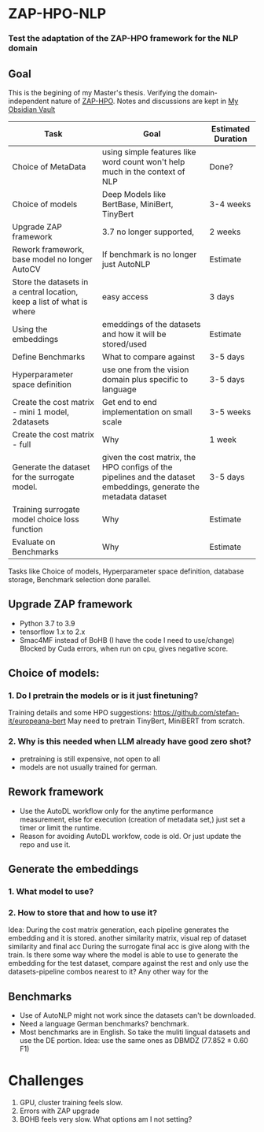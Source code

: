 # ZAP-HPO-NLP
### Test the adaptation of the ZAP-HPO framework for the NLP domain

## Goal
This is the begining of my Master's thesis. Verifying the domain-independent nature of [ZAP-HPO](https://github.com/automl/zero-shot-automl-with-pretrained-models).
Notes and discussions are kept in [My Obsidian Vault](https://github.com/f2010126/ObsidianVaults/tree/main/Thesis)




|  Task | Goal |Estimated Duration | 
|  ----------- | ----------- |-------|
|       Choice of MetaData       | using simple features like word count won't help much in the context of NLP | Done? |
|       Choice of models       | Deep Models like BertBase, MiniBert, TinyBert | 3-4 weeks |
|      Upgrade ZAP framework       | 3.7 no longer supported,  | 2 weeks |
|   Rework framework, base model no longer AutoCV      | If benchmark is no longer just AutoNLP | Estimate |
|        Store the datasets in a central location, keep a list of what is where       | easy access | 3 days |
|        Using the embeddings      |  emeddings of the datasets and how it will be stored/used  | Estimate |
|       Define Benchmarks       | What to compare against | 3-5 days |
|       Hyperparameter space definition       | use one from the vision domain plus specific to language | 3-5 days |
|       Create the cost matrix - mini 1 model, 2datasets       | Get end to end implementation on small scale | 3-5 weeks |
|       Create the cost matrix - full      | Why | 1 week |
|       Generate the dataset for the surrogate model.      | given the cost matrix, the HPO configs of the pipelines and the dataset embeddings, generate the metadata dataset | 3-5 days |
|       Training surrogate model choice loss function     | Why | Estimate |
|       Evaluate on Benchmarks     | Why | Estimate |


Tasks like Choice of models, Hyperparameter space definition, database storage, Benchmark selection done parallel.


## Upgrade ZAP framework
- Python 3.7 to 3.9
- tensorflow 1.x to 2.x
- Smac4MF instead of BoHB (I have the code I need to use/change)
Blocked by Cuda errors, when run on cpu, gives negative score. 


## Choice of models:
### 1. Do I pretrain the models or is it just finetuning?
Training details and some HPO suggestions: https://github.com/stefan-it/europeana-bert
May need to pretrain TinyBert, MiniBERT from scratch.

### 2. Why is this needed when LLM already have good zero shot?
- pretraining is still expensive, not open to all
- models are not usually trained for german. 

## Rework framework
- Use the AutoDL workflow only for the anytime performance measurement, else for execution (creation of metadata set,) just set a timer or limit the runtime. 
- Reason for avoiding AutoDL workfow, code is old. Or just update the repo and use it.


## Generate the embeddings

### 1. What model to use? 
### 2.  How to store that and how to use it?

Idea: 
During the cost matrix generation, each pipeline generates the embedding and it is stored. another similarity matrix, visual rep of dataset similarity and final acc
During the surrogate final acc is give along with the train. 
Is there some way where the model is able to use to generate the embedding for the test dataset, compare against the rest and only use the datasets-pipeline combos nearest to it?
Any other way for the 


## Benchmarks
- Use of AutoNLP might not work since the datasets can't be downloaded.
- Need a language German benchmarks? benchmark. 
- Most benchmarks are in English. So take the muliti lingual datasets and use the DE portion.
Idea: use the same ones as DBMDZ (77.852 ± 0.60 F1)



# Challenges
1. GPU, cluster training feels slow.
2. Errors with ZAP upgrade
3. BOHB feels very slow. What options am I not setting?
